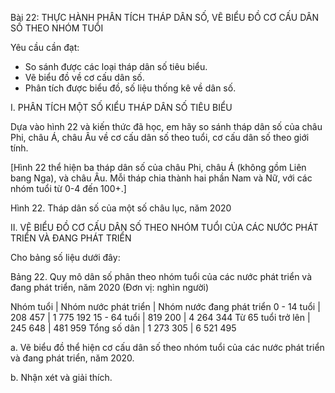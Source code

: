 Bài 22: THỰC HÀNH PHÂN TÍCH THÁP DÂN SỐ, VẼ BIỂU ĐỒ CƠ CẤU DÂN SỐ THEO NHÓM TUỔI

Yêu cầu cần đạt:
- So sánh được các loại tháp dân số tiêu biểu.
- Vẽ biểu đồ về cơ cấu dân số.
- Phân tích được biểu đồ, số liệu thống kê về dân số.

I. PHÂN TÍCH MỘT SỐ KIỂU THÁP DÂN SỐ TIÊU BIỂU

Dựa vào hình 22 và kiến thức đã học, em hãy so sánh tháp dân số của châu Phi, châu Á, châu Âu về cơ cấu dân số theo tuổi, cơ cấu dân số theo giới tính.

[Hình 22 thể hiện ba tháp dân số của châu Phi, châu Á (không gồm Liên bang Nga), và châu Âu. Mỗi tháp chia thành hai phần Nam và Nữ, với các nhóm tuổi từ 0-4 đến 100+.]

Hình 22. Tháp dân số của một số châu lục, năm 2020

II. VẼ BIỂU ĐỒ CƠ CẤU DÂN SỐ THEO NHÓM TUỔI CỦA CÁC NƯỚC PHÁT TRIỂN VÀ ĐANG PHÁT TRIỂN

Cho bảng số liệu dưới đây:

Bảng 22. Quy mô dân số phân theo nhóm tuổi của các nước phát triển và đang phát triển, năm 2020
(Đơn vị: nghìn người)

Nhóm tuổi | Nhóm nước phát triển | Nhóm nước đang phát triển
0 - 14 tuổi | 208 457 | 1 775 192
15 - 64 tuổi | 819 200 | 4 264 344
Từ 65 tuổi trở lên | 245 648 | 481 959
Tổng số dân | 1 273 305 | 6 521 495

a. Vẽ biểu đồ thể hiện cơ cấu dân số theo nhóm tuổi của các nước phát triển và đang phát triển, năm 2020.

b. Nhận xét và giải thích.
